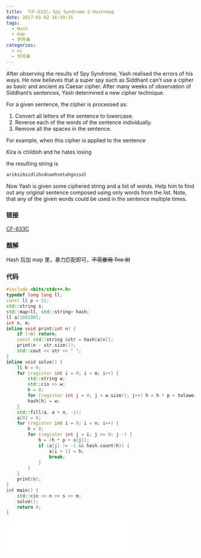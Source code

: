 ```yaml
---
title: 「CF-633C」Spy Syndrome 2-Hash+map
date: 2017-01-02 16:59:15
tags:
  - Hash
  - map
  - 字符串
categories:
  - oi
  - 字符串
---
```

After observing the results of Spy Syndrome, Yash realised the errors of his ways. He now believes that a super spy such as Siddhant can't use a cipher as basic and ancient as Caesar cipher. After many weeks of observation of Siddhant’s sentences, Yash determined a new cipher technique.

For a given sentence, the cipher is processed as:
<!-- more -->
1. Convert all letters of the sentence to lowercase.
2. Reverse each of the words of the sentence individually.
3. Remove all the spaces in the sentence.

For example, when this cipher is applied to the sentence

Kira is childish and he hates losing

the resulting string is
``` bash
ariksihsidlihcdnaehsetahgnisol
```
Now Yash is given some ciphered string and a list of words. Help him to find out any original sentence composed using only words from the list. Note, that any of the given words could be used in the sentence multiple times.
### 链接
[CF-633C](http://codeforces.com/problemset/problem/633/C)
### 题解
Hash 后加 map 里，暴力匹配即可，~~不需要用 Trie 树~~
### 代码
``` cpp
#include <bits/stdc++.h>
typedef long long ll;
const ll p = 31;
std::string s;
std::map<ll, std::string> hash;
ll a[100100];
int n, m;
inline void print(int n) {
    if (!n) return;
    const std::string &str = hash[a[n]];
    print(n - str.size());
    std::cout << str << " ";
}
inline void solve() {
    ll h = 0;
    for (register int i = 0; i < m; i++) {
        std::string w;
        std::cin >> w;
        h = 0;
        for (register int j = 0; j < w.size(); j++) h = h * p + tolower(w[j]);
        hash[h] = w;
    }
    std::fill(a, a + n, -1);
    a[0] = 0;
    for (register int i = 0; i < n; i++) {
        h = 0;
        for (register int j = i; j >= 0; j--) {
            h = (h * p + s[j]);
            if (a[j] != -1 && hash.count(h)) {
                a[i + 1] = h;
                break;
            }
        }
    }
    print(n);
}
int main() {
    std::cin >> n >> s >> m;
    solve();
    return 0;
}
```
<iframe frameborder="no" border="0" marginwidth="0" marginheight="0" width=330 height=86 src="//music.163.com/outchain/player?type=2&id=413077069&auto=1&height=66"></iframe>
